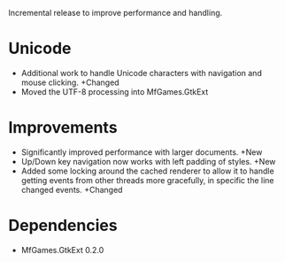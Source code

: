 Incremental release to improve performance and handling.

# Unicode

- Additional work to handle Unicode characters with navigation and mouse clicking. +Changed
- Moved the UTF-8 processing into MfGames.GtkExt

# Improvements

- Significantly improved performance with larger documents. +New
- Up/Down key navigation now works with left padding of styles. +New
- Added some locking around the cached renderer to allow it to handle getting events from other threads more gracefully, in specific the line changed events. +Changed

# Dependencies

- MfGames.GtkExt 0.2.0
